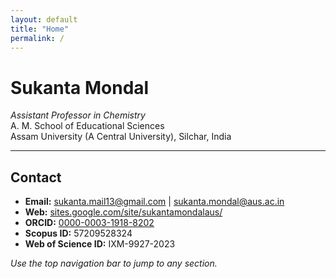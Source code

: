 ```yaml
---
layout: default
title: "Home"
permalink: /
---
```


# Sukanta Mondal
*Assistant Professor in Chemistry*  
A. M. School of Educational Sciences  
Assam University (A Central University), Silchar, India

---

## Contact
- **Email:** [sukanta.mail13@gmail.com](mailto:sukanta.mail13@gmail.com) | [sukanta.mondal@aus.ac.in](mailto:sukanta.mondal@aus.ac.in)  
- **Web:** [sites.google.com/site/sukantamondalaus/](https://sites.google.com/site/sukantamondalaus/)  
- **ORCID:** [0000-0003-1918-8202](https://orcid.org/0000-0003-1918-8202)  
- **Scopus ID:** 57209528324  
- **Web of Science ID:** IXM-9927-2023

*Use the top navigation bar to jump to any section.*
